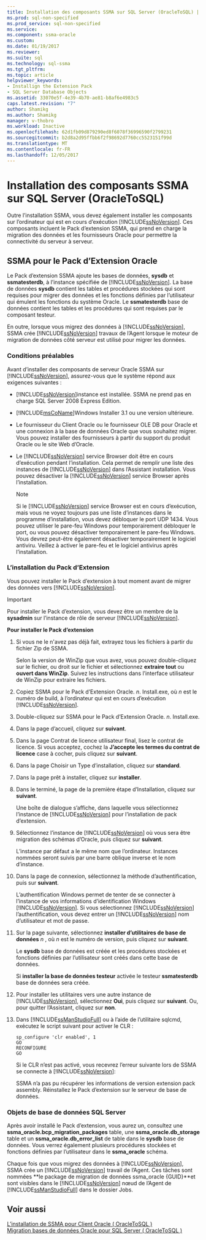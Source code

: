```yaml
---
title: Installation des composants SSMA sur SQL Server (OracleToSQL) | Documents Microsoft
ms.prod: sql-non-specified
ms.prod_service: sql-non-specified
ms.service: 
ms.component: ssma-oracle
ms.custom: 
ms.date: 01/19/2017
ms.reviewer: 
ms.suite: sql
ms.technology: sql-ssma
ms.tgt_pltfrm: 
ms.topic: article
helpviewer_keywords:
- Installign the Extension Pack
- SQL Server Database Objects
ms.assetid: 33070e5f-4e39-4b70-ae81-b8af6e4983c5
caps.latest.revision: "7"
author: Shamikg
ms.author: Shamikg
manager: v-thobro
ms.workload: Inactive
ms.openlocfilehash: 62d1fb09d879290ed8f6078f36996590f2799231
ms.sourcegitcommit: b2d8a2d95ffbb6f2f98692d7760cc5523151f99d
ms.translationtype: MT
ms.contentlocale: fr-FR
ms.lasthandoff: 12/05/2017
---
```

# <a name="installing-ssma-components-on-sql-server-oracletosql"></a>Installation des composants SSMA sur SQL Server (OracleToSQL)
Outre l’installation SSMA, vous devez également installer les composants sur l’ordinateur qui est en cours d’exécution [!INCLUDE[ssNoVersion](../../includes/ssnoversion_md.md)]. Ces composants incluent le Pack d’extension SSMA, qui prend en charge la migration des données et les fournisseurs Oracle pour permettre la connectivité du serveur à serveur.  
  
## <a name="ssma-for-oracle-extension-pack"></a>SSMA pour le Pack d’Extension Oracle  
Le Pack d’extension SSMA ajoute les bases de données, **sysdb** et **ssmatesterdb**, à l’instance spécifiée de [!INCLUDE[ssNoVersion](../../includes/ssnoversion_md.md)]. La base de données **sysdb** contient les tables et procédures stockées qui sont requises pour migrer des données et les fonctions définies par l’utilisateur qui émulent les fonctions du système Oracle. Le **ssmatesterdb** base de données contient les tables et les procédures qui sont requises par le composant testeur.  
  
En outre, lorsque vous migrez des données à [!INCLUDE[ssNoVersion](../../includes/ssnoversion_md.md)], SSMA crée [!INCLUDE[ssNoVersion](../../includes/ssnoversion_md.md)] travaux de l’Agent lorsque le moteur de migration de données côté serveur est utilisé pour migrer les données.  
  
### <a name="prerequisites"></a>Conditions préalables  
Avant d’installer des composants de serveur Oracle SSMA sur [!INCLUDE[ssNoVersion](../../includes/ssnoversion_md.md)], assurez-vous que le système répond aux exigences suivantes :  
  
-   [!INCLUDE[ssNoVersion](../../includes/ssnoversion_md.md)]instance est installée. SSMA ne prend pas en charge SQL Server 2008 Express Edition.  
  
-   [!INCLUDE[msCoName](../../includes/msconame_md.md)]Windows Installer 3.1 ou une version ultérieure.  
  
-   Le fournisseur du Client Oracle ou le fournisseur OLE DB pour Oracle et une connexion à la base de données Oracle que vous souhaitez migrer. Vous pouvez installer des fournisseurs à partir du support du produit Oracle ou le site Web d’Oracle.  
  
-   Le [!INCLUDE[ssNoVersion](../../includes/ssnoversion_md.md)] service Browser doit être en cours d’exécution pendant l’installation. Cela permet de remplir une liste des instances de [!INCLUDE[ssNoVersion](../../includes/ssnoversion_md.md)] dans l’Assistant installation. Vous pouvez désactiver la [!INCLUDE[ssNoVersion](../../includes/ssnoversion_md.md)] service Browser après l’installation.  
  
    > [!NOTE]  
    > Si le [!INCLUDE[ssNoVersion](../../includes/ssnoversion_md.md)] service Browser est en cours d’exécution, mais vous ne voyez toujours pas une liste d’instances dans le programme d’installation, vous devez débloquer le port UDP 1434. Vous pouvez utiliser le pare-feu Windows pour temporairement débloquer le port, ou vous pouvez désactiver temporairement le pare-feu Windows. Vous devrez peut-être également désactiver temporairement le logiciel antiviru. Veillez à activer le pare-feu et le logiciel antivirus après l’installation.  
  
### <a name="installing-the-extension-pack"></a>L’installation du Pack d’Extension  
Vous pouvez installer le Pack d’extension à tout moment avant de migrer des données vers [!INCLUDE[ssNoVersion](../../includes/ssnoversion_md.md)].  
  
> [!IMPORTANT]  
> Pour installer le Pack d’extension, vous devez être un membre de la **sysadmin** sur l’instance de rôle de serveur [!INCLUDE[ssNoVersion](../../includes/ssnoversion_md.md)].  
  
**Pour installer le Pack d’extension**  
  
1.  Si vous ne le n'avez pas déjà fait, extrayez tous les fichiers à partir du fichier Zip de SSMA.  
  
    Selon la version de WinZip que vous avez, vous pouvez double-cliquez sur le fichier, ou droit sur le fichier et sélectionnez **extraire tout** ou **ouvert dans WinZip**. Suivez les instructions dans l’interface utilisateur de WinZip pour extraire les fichiers.  
  
2.  Copiez SSMA pour le Pack d’Extension Oracle. *n*. Install.exe, où  *n*  est le numéro de build, à l’ordinateur qui est en cours d’exécution [!INCLUDE[ssNoVersion](../../includes/ssnoversion_md.md)].  
  
3.  Double-cliquez sur SSMA pour le Pack d’Extension Oracle. *n*. Install.exe.  
  
4.  Dans la page d’accueil, cliquez sur **suivant**.  
  
5.  Dans la page Contrat de licence utilisateur final, lisez le contrat de licence. Si vous acceptez, cochez la **J’accepte les termes du contrat de licence** case à cocher, puis cliquez sur **suivant**.  
  
6.  Dans la page Choisir un Type d’installation, cliquez sur **standard**.  
  
7.  Dans la page prêt à installer, cliquez sur **installer**.  
  
8.  Dans le terminé, la page de la première étape d’Installation, cliquez sur **suivant**.  
  
    Une boîte de dialogue s’affiche, dans laquelle vous sélectionnez l’instance de [!INCLUDE[ssNoVersion](../../includes/ssnoversion_md.md)] pour l’installation de pack d’extension.  
  
9. Sélectionnez l’instance de [!INCLUDE[ssNoVersion](../../includes/ssnoversion_md.md)] où vous sera être migration des schémas d’Oracle, puis cliquez sur **suivant**.  
  
    L’instance par défaut a le même nom que l’ordinateur. Instances nommées seront suivis par une barre oblique inverse et le nom d’instance.  
  
10. Dans la page de connexion, sélectionnez la méthode d’authentification, puis sur **suivant**.  
  
    L’authentification Windows permet de tenter de se connecter à l’instance de vos informations d’identification Windows [!INCLUDE[ssNoVersion](../../includes/ssnoversion_md.md)]. Si vous sélectionnez [!INCLUDE[ssNoVersion](../../includes/ssnoversion_md.md)] l’authentification, vous devez entrer un [!INCLUDE[ssNoVersion](../../includes/ssnoversion_md.md)] nom d’utilisateur et mot de passe.  
  
11. Sur la page suivante, sélectionnez **installer d’utilitaires de base de données**  *n* , où  *n*  est le numéro de version, puis cliquez sur **suivant**.  
  
    Le **sysdb** base de données est créée et les procédures stockées et fonctions définies par l’utilisateur sont créés dans cette base de données.  
  
    Si **installer la base de données testeur** activée le testeur **ssmatesterdb** base de données sera créée.  
  
12. Pour installer les utilitaires vers une autre instance de [!INCLUDE[ssNoVersion](../../includes/ssnoversion_md.md)], sélectionnez **Oui**, puis cliquez sur **suivant**. Ou, pour quitter l’Assistant, cliquez sur **non**.  
  
13. Dans [!INCLUDE[ssManStudioFull](../../includes/ssmanstudiofull_md.md)] ou à l’aide de l’utilitaire sqlcmd, exécutez le script suivant pour activer le CLR :  
  
    ```  
    sp_configure 'clr enabled', 1  
    GO  
    RECONFIGURE  
    GO  
    ```  
    Si le CLR n’est pas activé, vous recevrez l’erreur suivante lors de SSMA se connecte à [!INCLUDE[ssNoVersion](../../includes/ssnoversion_md.md)]:  
  
    SSMA n’a pas pu récupérer les informations de version extension pack assembly. Réinstallez le Pack d’extension sur le serveur de base de données.  
  
### <a name="sql-server-database-objects"></a>Objets de base de données SQL Server  
Après avoir installé le Pack d’extension, vous aurez un, consultez une **ssma_oracle.bcp_migration_packages** table, une **ssma_oracle.db_storage** table et un **ssma_oracle.db_error_list** de table dans le **sysdb** base de données. Vous verrez également plusieurs procédures stockées et fonctions définies par l’utilisateur dans le **ssma_oracle** schéma.  
  
Chaque fois que vous migrez des données à [!INCLUDE[ssNoVersion](../../includes/ssnoversion_md.md)], SSMA crée un [!INCLUDE[ssNoVersion](../../includes/ssnoversion_md.md)] travail de l’Agent. Ces tâches sont nommées **le package de migration de données ssma_oracle {GUID}**et sont visibles dans le [!INCLUDE[ssNoVersion](../../includes/ssnoversion_md.md)] nœud de l’Agent de [!INCLUDE[ssManStudioFull](../../includes/ssmanstudiofull_md.md)] dans le dossier Jobs.  
  
## <a name="see-also"></a>Voir aussi  
[L’installation de SSMA pour Client Oracle &#40; OracleToSQL &#41;](../../ssma/oracle/installing-ssma-for-oracle-client-oracletosql.md)  
[Migration bases de données Oracle pour SQL Server &#40; OracleToSQL &#41;](../../ssma/oracle/migrating-oracle-databases-to-sql-server-oracletosql.md)  
  
